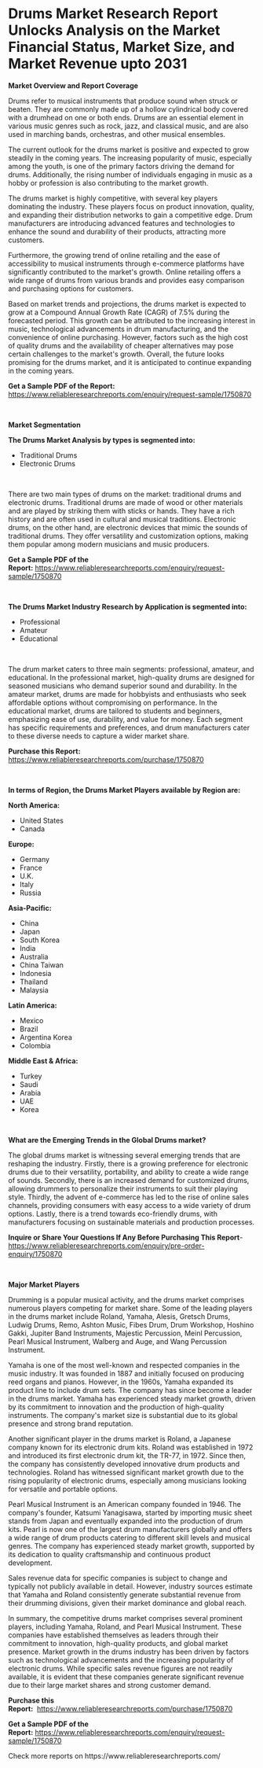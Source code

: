 <p><h1>Drums Market Research Report Unlocks Analysis on the Market Financial Status, Market Size, and Market Revenue upto 2031</h1></p><p><strong>Market Overview and Report Coverage</strong></p>
<p><p>Drums refer to musical instruments that produce sound when struck or beaten. They are commonly made up of a hollow cylindrical body covered with a drumhead on one or both ends. Drums are an essential element in various music genres such as rock, jazz, and classical music, and are also used in marching bands, orchestras, and other musical ensembles.</p><p>The current outlook for the drums market is positive and expected to grow steadily in the coming years. The increasing popularity of music, especially among the youth, is one of the primary factors driving the demand for drums. Additionally, the rising number of individuals engaging in music as a hobby or profession is also contributing to the market growth.</p><p>The drums market is highly competitive, with several key players dominating the industry. These players focus on product innovation, quality, and expanding their distribution networks to gain a competitive edge. Drum manufacturers are introducing advanced features and technologies to enhance the sound and durability of their products, attracting more customers.</p><p>Furthermore, the growing trend of online retailing and the ease of accessibility to musical instruments through e-commerce platforms have significantly contributed to the market's growth. Online retailing offers a wide range of drums from various brands and provides easy comparison and purchasing options for customers.</p><p>Based on market trends and projections, the drums market is expected to grow at a Compound Annual Growth Rate (CAGR) of 7.5% during the forecasted period. This growth can be attributed to the increasing interest in music, technological advancements in drum manufacturing, and the convenience of online purchasing. However, factors such as the high cost of quality drums and the availability of cheaper alternatives may pose certain challenges to the market's growth. Overall, the future looks promising for the drums market, and it is anticipated to continue expanding in the coming years.</p></p>
<p><strong>Get a Sample PDF of the Report:</strong> <a href="https://www.reliableresearchreports.com/enquiry/request-sample/1750870">https://www.reliableresearchreports.com/enquiry/request-sample/1750870</a></p>
<p>&nbsp;</p>
<p><strong>Market Segmentation</strong></p>
<p><strong>The Drums Market Analysis by types is segmented into:</strong></p>
<p><ul><li>Traditional Drums</li><li>Electronic Drums</li></ul></p>
<p>&nbsp;</p>
<p><p>There are two main types of drums on the market: traditional drums and electronic drums. Traditional drums are made of wood or other materials and are played by striking them with sticks or hands. They have a rich history and are often used in cultural and musical traditions. Electronic drums, on the other hand, are electronic devices that mimic the sounds of traditional drums. They offer versatility and customization options, making them popular among modern musicians and music producers.</p></p>
<p><strong>Get a Sample PDF of the Report:</strong>&nbsp;<a href="https://www.reliableresearchreports.com/enquiry/request-sample/1750870">https://www.reliableresearchreports.com/enquiry/request-sample/1750870</a></p>
<p>&nbsp;</p>
<p><strong>The Drums Market Industry Research by Application is segmented into:</strong></p>
<p><ul><li>Professional</li><li>Amateur</li><li>Educational</li></ul></p>
<p>&nbsp;</p>
<p><p>The drum market caters to three main segments: professional, amateur, and educational. In the professional market, high-quality drums are designed for seasoned musicians who demand superior sound and durability. In the amateur market, drums are made for hobbyists and enthusiasts who seek affordable options without compromising on performance. In the educational market, drums are tailored to students and beginners, emphasizing ease of use, durability, and value for money. Each segment has specific requirements and preferences, and drum manufacturers cater to these diverse needs to capture a wider market share.</p></p>
<p><strong>Purchase this Report:</strong>&nbsp; <a href="https://www.reliableresearchreports.com/purchase/1750870">https://www.reliableresearchreports.com/purchase/1750870</a></p>
<p>&nbsp;</p>
<p><strong>In terms of Region, the Drums Market Players available by Region are:</strong></p>
<p>
    <p> <strong> North America: </strong>
        <ul>
            <li>United States</li>
            <li>Canada</li>
        </ul>
        </p> 
    <p> <strong> Europe: </strong>
        <ul>
            <li>Germany</li>
            <li>France</li>
            <li>U.K.</li>
            <li>Italy</li>
            <li>Russia</li>
        </ul>
        </p> 
    <p> <strong> Asia-Pacific: </strong>
        <ul>
            <li>China</li>
            <li>Japan</li>
            <li>South Korea</li>
            <li>India</li>
            <li>Australia</li>
            <li>China Taiwan</li>
            <li>Indonesia</li>
            <li>Thailand</li>
            <li>Malaysia</li>
        </ul>
        </p> 
    <p> <strong> Latin America: </strong>
        <ul>
            <li>Mexico</li>
            <li>Brazil</li>
            <li>Argentina Korea</li>
            <li>Colombia</li>
        </ul>
        </p> 
    <p> <strong> Middle East & Africa: </strong>
        <ul>
            <li>Turkey</li>
            <li>Saudi</li>
            <li>Arabia</li>
            <li>UAE</li>
            <li>Korea</li>
        </ul>
    </p>
    </p>
<p>&nbsp;</p>
<p><strong>What are the Emerging Trends in the Global Drums market?</strong></p>
<p><p>The global drums market is witnessing several emerging trends that are reshaping the industry. Firstly, there is a growing preference for electronic drums due to their versatility, portability, and ability to create a wide range of sounds. Secondly, there is an increased demand for customized drums, allowing drummers to personalize their instruments to suit their playing style. Thirdly, the advent of e-commerce has led to the rise of online sales channels, providing consumers with easy access to a wide variety of drum options. Lastly, there is a trend towards eco-friendly drums, with manufacturers focusing on sustainable materials and production processes.</p></p>
<p><strong>Inquire or Share Your Questions If Any Before Purchasing This Report</strong>- <a href="https://www.reliableresearchreports.com/enquiry/pre-order-enquiry/1750870">https://www.reliableresearchreports.com/enquiry/pre-order-enquiry/1750870</a></p>
<p>&nbsp;</p>
<p><strong>Major Market Players</strong></p>
<p><p>Drumming is a popular musical activity, and the drums market comprises numerous players competing for market share. Some of the leading players in the drums market include Roland, Yamaha, Alesis, Gretsch Drums, Ludwig Drums, Remo, Ashton Music, Fibes Drum, Drum Workshop, Hoshino Gakki, Jupiter Band Instruments, Majestic Percussion, Meinl Percussion, Pearl Musical Instrument, Walberg and Auge, and Wang Percussion Instrument.</p><p>Yamaha is one of the most well-known and respected companies in the music industry. It was founded in 1887 and initially focused on producing reed organs and pianos. However, in the 1960s, Yamaha expanded its product line to include drum sets. The company has since become a leader in the drums market. Yamaha has experienced steady market growth, driven by its commitment to innovation and the production of high-quality instruments. The company's market size is substantial due to its global presence and strong brand reputation.</p><p>Another significant player in the drums market is Roland, a Japanese company known for its electronic drum kits. Roland was established in 1972 and introduced its first electronic drum kit, the TR-77, in 1972. Since then, the company has consistently developed innovative drum products and technologies. Roland has witnessed significant market growth due to the rising popularity of electronic drums, especially among musicians looking for versatile and portable options.</p><p>Pearl Musical Instrument is an American company founded in 1946. The company's founder, Katsumi Yanagisawa, started by importing music sheet stands from Japan and eventually expanded into the production of drum kits. Pearl is now one of the largest drum manufacturers globally and offers a wide range of drum products catering to different skill levels and musical genres. The company has experienced steady market growth, supported by its dedication to quality craftsmanship and continuous product development.</p><p>Sales revenue data for specific companies is subject to change and typically not publicly available in detail. However, industry sources estimate that Yamaha and Roland consistently generate substantial revenue from their drumming divisions, given their market dominance and global reach.</p><p>In summary, the competitive drums market comprises several prominent players, including Yamaha, Roland, and Pearl Musical Instrument. These companies have established themselves as leaders through their commitment to innovation, high-quality products, and global market presence. Market growth in the drums industry has been driven by factors such as technological advancements and the increasing popularity of electronic drums. While specific sales revenue figures are not readily available, it is evident that these companies generate significant revenue due to their large market shares and strong customer demand.</p></p>
<p><strong>Purchase this Report:</strong>&nbsp;&nbsp;<a href="https://www.reliableresearchreports.com/purchase/1750870">https://www.reliableresearchreports.com/purchase/1750870</a></p>
<p></p>
<p><strong>Get a Sample PDF of the Report:</strong>&nbsp;<a href="https://www.reliableresearchreports.com/enquiry/request-sample/1750870">https://www.reliableresearchreports.com/enquiry/request-sample/1750870</a></p>
<p>Check more reports on https://www.reliableresearchreports.com/</p>